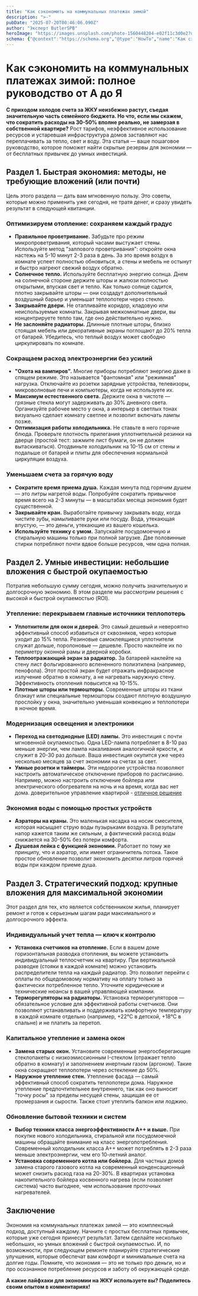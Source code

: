 ```yaml
---
title: "Как сэкономить на коммунальных платежах зимой"
description: ">-"
pubDate: "2025-07-20T00:46:06.090Z"
author: "Эксперт ButlerSPB"
heroImage: "https://images.unsplash.com/photo-1560448204-e02f11c3d0e2?q=80&w=2070&auto=format&fit=crop"
schema: {"@context":"https://schema.org","@type":"HowTo","name":"Как сэкономить на коммунальных платежах зимой","description":">-","image":{"@type":"ImageObject","url":"https://images.unsplash.com/photo-1560448204-e02f11c3d0e2?q=80&w=2070&auto=format&fit=crop"},"aggregateRating":{"@type":"AggregateRating","ratingValue":"5.0","reviewCount":805,"bestRating":"5","worstRating":"1"},"publisher":{"@type":"Organization","name":"Блог ButlerSPB","logo":{"@type":"ImageObject","url":"https://butlerspb-blog.netlify.app/favicon.ico"}},"mainEntityOfPage":{"@type":"WebPage","@id":"https://butlerspb-blog.netlify.app/blog/kak-sekonomit-na-kommunalnyh-platezhah-zimoy/"}}
---
```


# Как сэкономить на коммунальных платежах зимой: полное руководство от А до Я

**С приходом холодов счета за ЖКУ неизбежно растут, съедая значительную часть семейного бюджета. Но что, если мы скажем, что сократить расходы на 30-50% вполне реально, не замерзая в собственной квартире?** Рост тарифов, неэффективное использование ресурсов и устаревшая инфраструктура домов заставляют нас переплачивать за тепло, свет и воду. Эта статья — ваше пошаговое руководство, которое поможет найти скрытые резервы для экономии — от бесплатных привычек до умных инвестиций.

## Раздел 1. Быстрая экономия: методы, не требующие вложений (или почти)

Цель этого раздела — дать вам мгновенную пользу. Это советы, которые можно применить уже сегодня, не тратя денег, и сразу увидеть результат в следующей квитанции.

### Оптимизируем отопление: сохраняем каждый градус
*   **Правильное проветривание.** Забудьте про режим микропроветривания, который часами выстужает стены. Используйте метод "залпового проветривания": откройте окна настежь на 5-10 минут 2-3 раза в день. За это время воздух в комнате успеет полностью обновиться, а стены и мебель не остынут и быстро нагреют свежий воздух обратно.
*   **Солнечное тепло.** Используйте бесплатную энергию солнца. Днем на солнечной стороне держите шторы и жалюзи полностью открытыми, впуская свет и тепло. Как только солнце садится, плотно закрывайте шторы — они создадут дополнительный воздушный барьер и уменьшат теплопотери через стекло.
*   **Закрывайте двери.** Не отапливайте коридор, кладовую или неиспользуемые комнаты. Закрывая межкомнатные двери, вы концентрируете тепло там, где оно действительно нужно.
*   **Не заслоняйте радиаторы.** Длинные плотные шторы, близко стоящая мебель или декоративные экраны поглощают до 20% тепла от батарей. Убедитесь, что теплый воздух может свободно циркулировать по комнате.

### Сокращаем расход электроэнергии без усилий
*   **"Охота на вампиров".** Многие приборы потребляют энергию даже в спящем режиме. Это называется "фантомная" или "режимная" нагрузка. Отключайте из розетки зарядные устройства, телевизоры, микроволновые печи и компьютеры, когда не используете их.
*   **Максимум естественного света.** Держите окна в чистоте — грязные стекла могут задерживать до 30% дневного света. Организуйте рабочее место у окна, а интерьер в светлых тонах визуально сделает комнату светлее и позволит включать лампы позже.
*   **Оптимизация работы холодильника.** Не ставьте в него горячие блюда. Проверьте плотность прилегания уплотнительной резинки на дверце (простой тест: зажмите лист бумаги, он не должен вытаскиваться). Отодвиньте холодильник на 10-15 см от стены и подальше от батарей и плиты для обеспечения нормальной циркуляции воздуха.

### Уменьшаем счета за горячую воду
*   **Сократите время приема душа.** Каждая минута под горячим душем — это литры нагретой воды. Попробуйте сократить привычное время всего на 2-3 минуты — в масштабах месяца экономия будет существенной.
*   **Закрывайте кран.** Выработайте привычку закрывать воду, когда чистите зубы, намыливаете руки или посуду. Вода, утекающая впустую, — это деньги, утекающие из вашего кошелька.
*   **Используйте технику с умом.** Запускайте посудомоечную и стиральную машины только при полной загрузке. Две половинные стирки потребляют почти вдвое больше ресурсов, чем одна полная.

## Раздел 2. Умные инвестиции: небольшие вложения с быстрой окупаемостью

Потратив небольшую сумму сегодня, можно получить значительную и долгосрочную экономию. В этом разделе мы рассмотрим решения с высокой и быстрой окупаемостью (ROI).

### Утепление: перекрываем главные источники теплопотерь
*   **Уплотнители для окон и дверей.** Это самый дешевый и невероятно эффективный способ избавиться от сквозняков, через которые уходит до 15% тепла. Резиновые самоклеящиеся уплотнители служат дольше, поролоновые — дешевле. Просто наклейте их по периметру оконной рамы и дверной коробки.
*   **Теплоотражающий экран за радиатор.** За батареей наклейте на стену лист фольгированного вспененного полиэтилена (например, пенофола). Этот простой экран будет отражать инфракрасное излучение обратно в комнату, а не нагревать наружную стену. Эффективность отопления повысится на 10-15%.
*   **Плотные шторы или термошторы.** Современные шторы из ткани блэкаут или специальные термошторы создают плотную воздушную прослойку у окна, значительно уменьшая конвекцию и теплопотери в ночное время.

### Модернизация освещения и электроники
*   **Переход на светодиодные (LED) лампы.** Это инвестиция с почти мгновенной окупаемостью. Одна LED-лампа потребляет в 8-10 раз меньше энергии, чем лампа накаливания аналогичной яркости, и служит в 20-30 раз дольше. Ваша инвестиция окупится уже через несколько месяцев за счет экономии на счетах за свет.
*   **Умные розетки и таймеры.** Эти недорогие устройства позволяют настроить автоматическое отключение приборов по расписанию. Например, можно настроить отключение бойлера или электрического обогревателя на ночь и на время, когда вас нет дома. доверительное управление квартирой - <a href="https://butlerspb.ru/rent" target="_blank" rel="nofollow">отличное решение</a>

### Экономия воды с помощью простых устройств
*   **Аэраторы на краны.** Это маленькая насадка на носик смесителя, которая насыщает струю воды пузырьками воздуха. В результате напор кажется таким же сильным, а фактический расход воды снижается на 30-50% без потери комфорта.
*   **Душевая лейка с функцией экономии.** Работает по тому же принципу, что и аэратор, или имеет ограничитель потока. Такое простое обновление позволит экономить десятки литров горячей воды при каждом приеме душа.

## Раздел 3. Стратегический подход: крупные вложения для максимальной экономии

Этот раздел для тех, кто является собственником жилья, планирует ремонт и готов к серьезным шагам ради максимального и долгосрочного эффекта.

### Индивидуальный учет тепла — ключ к контролю
*   **Установка счетчиков на отопление.** Если в вашем доме горизонтальная разводка отопления, вы можете установить индивидуальный теплосчетчик на квартиру. При вертикальной разводке (стояки в каждой комнате) можно установить распределители тепла на каждый радиатор. Это позволит перейти с оплаты по общедомовому нормативу на оплату только за фактически потребленное тепло. Уточните юридические и технические нюансы в вашей управляющей компании.
*   **Терморегуляторы на радиаторы.** Установка терморегуляторов — обязательное условие для эффективной работы счетчиков. Они позволяют устанавливать и поддерживать комфортную температуру в каждой комнате отдельно (например, +22°C в детской, +18°C в спальне) и не платить за перетоп.

### Капитальное утепление и замена окон
*   **Замена старых окон.** Установите современные энергосберегающие стеклопакеты с низкоэмиссионным I-стеклом (отражает тепло обратно в комнату) и заполнением инертным газом (аргоном). Такие окна сокращают теплопотери через остекление до 50%.
*   **Наружное утепление стен.** Утепление фасада — самый эффективный способ сократить теплопотери дома. Наружное утепление предпочтительнее внутреннего, так как оно выносит "точку росы" за пределы несущей стены, защищая ее от промерзания и сырости. Также стоит утеплить балкон или лоджию.

### Обновление бытовой техники и систем
*   **Выбор техники класса энергоэффективности А++ и выше.** При покупке нового холодильника, стиральной или посудомоечной машины обращайте внимание на класс энергопотребления. Современный холодильник класса А++ может потреблять в 2-3 раза меньше электроэнергии, чем его 10-летний аналог.
*   **Установка современного котла или бойлера.** Для частных домов замена старого газового котла на современный конденсационный может снизить расход газа на 20-30%. В квартирах установка накопительного бойлера косвенного нагрева (если позволяет система) часто выгоднее, чем использование проточных нагревателей.

## Заключение

Экономия на коммунальных платежах зимой — это комплексный подход, доступный каждому. Начните с простых бесплатных привычек, которые уже сегодня принесут результат. Затем сделайте несколько небольших, но умных вложений с быстрой окупаемостью. И, по возможности, при следующем ремонте планируйте стратегические улучшения, которые обеспечат вам комфорт и минимальные счета на долгие годы. Помните, что экономия — это не только про деньги, но и про осознанное потребление ресурсов и заботу об окружающей среде.

**А какие лайфхаки для экономии на ЖКУ используете вы? Поделитесь своим опытом в комментариях!**
